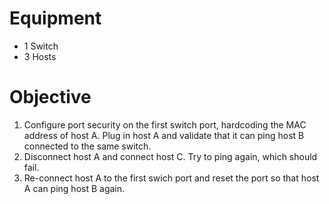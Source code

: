 # Equipment

* 1 Switch
* 3 Hosts

# Objective
1. Configure port security on the first switch port, hardcoding the MAC address of host A. Plug in host A and validate that it can ping host B connected to the same switch.
2. Disconnect host A and connect host C. Try to ping again, which should fail.
3. Re-connect host A to the first swich port and reset the port so that host A can ping host B again.
